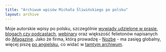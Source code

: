 ```yaml
---
title: "Archiwum wpisów Michała Śliwińskiego po polsku"
layout: archive
---
```


Moje autorskie wpisy po polsku, szczególnie [wywiady udzielone w prasie, blogach czy podcastach](/pl/tag/gosc), [webinary](/pl/tag/webinar) oraz większość felietonów napisanych do [iMagazine](/pl/tag/imagazine). Jako że firma, którą prowadzę - [Nozbe](https://nozbe.com/) - ma zasięg globalny, więcej piszę [po angielsku](/), co widać w [tamtym archiwum](/archive).